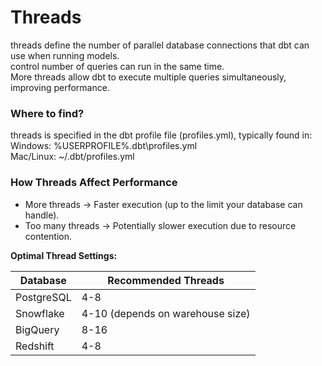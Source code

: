 # Threads
threads define the number of parallel database connections that dbt can use when running models. <br>
control number of queries can run in the same time. <br>
More threads allow dbt to execute multiple queries simultaneously, improving performance.
### Where to find?
threads is specified in the dbt profile file (profiles.yml), typically found in: <br>
Windows: %USERPROFILE%\.dbt\profiles.yml <br>
Mac/Linux: ~/.dbt/profiles.yml
### How Threads Affect Performance
* More threads → Faster execution (up to the limit your database can handle).
* Too many threads → Potentially slower execution due to resource contention.<br>

**Optimal Thread Settings:**  

| Database   | Recommended Threads               |
|------------|------------------------------------|
| PostgreSQL | 4-8                               |
| Snowflake  | 4-10 (depends on warehouse size)  |
| BigQuery   | 8-16                              |
| Redshift   | 4-8                               |

